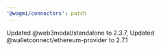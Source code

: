 ```yaml
---
'@wagmi/connectors': patch
---
```


Updated @web3modal/standalone to 2.3.7, Updated @walletconnect/ethereum-provider to 2.7.1
